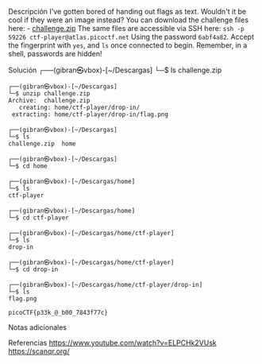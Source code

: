 Descripción
	I've gotten bored of handing out flags as text. Wouldn't it be cool if they were an image instead? You can download the challenge files here:
	- [challenge.zip](https://artifacts.picoctf.net/c_atlas/16/challenge.zip)
	The same files are accessible via SSH here: `ssh -p 59226 ctf-player@atlas.picoctf.net` Using the password `6abf4a82`. Accept the fingerprint with `yes`, and `ls` once connected to begin. Remember, in a shell, passwords are hidden!
	
Solución
	┌──(gibran㉿vbox)-[~/Descargas]
	└─$ ls
	challenge.zip
	                                                                                                                   
	┌──(gibran㉿vbox)-[~/Descargas]
	└─$ unzip challenge.zip 
	Archive:  challenge.zip
	   creating: home/ctf-player/drop-in/
	 extracting: home/ctf-player/drop-in/flag.png  
	                                                                                                                   
	┌──(gibran㉿vbox)-[~/Descargas]
	└─$ ls
	challenge.zip  home
	                                                                                                                   
	┌──(gibran㉿vbox)-[~/Descargas]
	└─$ cd home     
	                                                                                                                   
	┌──(gibran㉿vbox)-[~/Descargas/home]
	└─$ ls
	ctf-player
	                                                                                                                   
	┌──(gibran㉿vbox)-[~/Descargas/home]
	└─$ cd ctf-player 
	                                                                                                                   
	┌──(gibran㉿vbox)-[~/Descargas/home/ctf-player]
	└─$ ls
	drop-in
	                                                                                                                   
	┌──(gibran㉿vbox)-[~/Descargas/home/ctf-player]
	└─$ cd drop-in   
	                                                                                                                   
	┌──(gibran㉿vbox)-[~/Descargas/home/ctf-player/drop-in]
	└─$ ls
	flag.png
	
	picoCTF{p33k_@_b00_7843f77c}
	
Notas adicionales
	
	
Referencias
	https://www.youtube.com/watch?v=ELPCHk2VUsk
	https://scanqr.org/